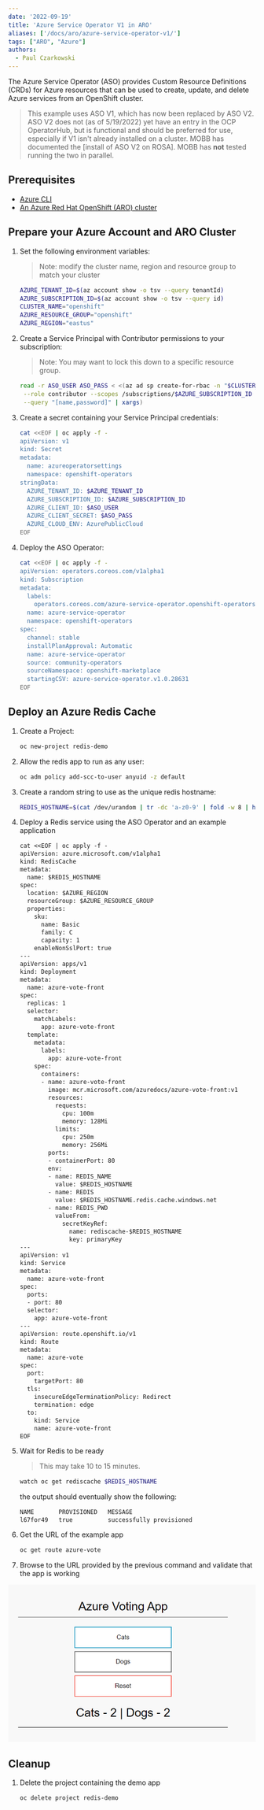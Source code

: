 ```yaml
---
date: '2022-09-19'
title: 'Azure Service Operator V1 in ARO'
aliases: ['/docs/aro/azure-service-operator-v1/']
tags: ["ARO", "Azure"]
authors:
  - Paul Czarkowski
---
```


The Azure Service Operator (ASO) provides Custom Resource Definitions (CRDs) for Azure resources that can be used to create, update, and delete Azure services from an OpenShift cluster.

> This example uses ASO V1, which has now been replaced by ASO V2. ASO V2 does not (as of 5/19/2022) yet have an entry in the OCP OperatorHub, but is functional and should be preferred for use, especially if V1 isn't already installed on a cluster. MOBB has documented the [install of ASO V2 on ROSA]. MOBB has **not** tested running the two in parallel.

## Prerequisites

* [Azure CLI](https://docs.microsoft.com/en-us/cli/azure/install-azure-cli?view=azure-cli-latest)
* [An Azure Red Hat OpenShift (ARO) cluster](/quickstart-aro)

## Prepare your Azure Account and ARO Cluster

1. Set the following environment variables:

   > Note: modify the cluster name, region and resource group to match your cluster

   ```bash
   AZURE_TENANT_ID=$(az account show -o tsv --query tenantId)
   AZURE_SUBSCRIPTION_ID=$(az account show -o tsv --query id)
   CLUSTER_NAME="openshift"
   AZURE_RESOURCE_GROUP="openshift"
   AZURE_REGION="eastus"
   ```

1. Create a Service Principal with Contributor permissions to your subscription:

   > Note: You may want to lock this down to a specific resource group.

   ```bash
   read -r ASO_USER ASO_PASS < <(az ad sp create-for-rbac -n "$CLUSTER_NAME-ASO" \
    --role contributor --scopes /subscriptions/$AZURE_SUBSCRIPTION_ID -o tsv \
    --query "[name,password]" | xargs)
   ```

1. Create a secret containing your Service Principal credentials:

   ```bash
   cat <<EOF | oc apply -f -
   apiVersion: v1
   kind: Secret
   metadata:
     name: azureoperatorsettings
     namespace: openshift-operators
   stringData:
     AZURE_TENANT_ID: $AZURE_TENANT_ID
     AZURE_SUBSCRIPTION_ID: $AZURE_SUBSCRIPTION_ID
     AZURE_CLIENT_ID: $ASO_USER
     AZURE_CLIENT_SECRET: $ASO_PASS
     AZURE_CLOUD_ENV: AzurePublicCloud
   EOF
   ```

1. Deploy the ASO Operator:

   ```bash
   cat <<EOF | oc apply -f -
   apiVersion: operators.coreos.com/v1alpha1
   kind: Subscription
   metadata:
     labels:
       operators.coreos.com/azure-service-operator.openshift-operators: ""
     name: azure-service-operator
     namespace: openshift-operators
   spec:
     channel: stable
     installPlanApproval: Automatic
     name: azure-service-operator
     source: community-operators
     sourceNamespace: openshift-marketplace
     startingCSV: azure-service-operator.v1.0.28631
   EOF
   ```

## Deploy an Azure Redis Cache

1. Create a Project:

   ```bash
   oc new-project redis-demo
   ```

1. Allow the redis app to run as any user:

   ```bash
   oc adm policy add-scc-to-user anyuid -z default
   ```

1. Create a random string to use as the unique redis hostname:

   ```bash
   REDIS_HOSTNAME=$(cat /dev/urandom | tr -dc 'a-z0-9' | fold -w 8 | head -n 1)
   ```

1. Deploy a Redis service using the ASO Operator and an example application

   ```
   cat <<EOF | oc apply -f -
   apiVersion: azure.microsoft.com/v1alpha1
   kind: RedisCache
   metadata:
     name: $REDIS_HOSTNAME
   spec:
     location: $AZURE_REGION
     resourceGroup: $AZURE_RESOURCE_GROUP
     properties:
       sku:
         name: Basic
         family: C
         capacity: 1
       enableNonSslPort: true
   ---
   apiVersion: apps/v1
   kind: Deployment
   metadata:
     name: azure-vote-front
   spec:
     replicas: 1
     selector:
       matchLabels:
         app: azure-vote-front
     template:
       metadata:
         labels:
           app: azure-vote-front
       spec:
         containers:
         - name: azure-vote-front
           image: mcr.microsoft.com/azuredocs/azure-vote-front:v1
           resources:
             requests:
               cpu: 100m
               memory: 128Mi
             limits:
               cpu: 250m
               memory: 256Mi
           ports:
           - containerPort: 80
           env:
           - name: REDIS_NAME
             value: $REDIS_HOSTNAME
           - name: REDIS
             value: $REDIS_HOSTNAME.redis.cache.windows.net
           - name: REDIS_PWD
             valueFrom:
               secretKeyRef:
                 name: rediscache-$REDIS_HOSTNAME
                 key: primaryKey
   ---
   apiVersion: v1
   kind: Service
   metadata:
     name: azure-vote-front
   spec:
     ports:
     - port: 80
     selector:
       app: azure-vote-front
   ---
   apiVersion: route.openshift.io/v1
   kind: Route
   metadata:
     name: azure-vote
   spec:
     port:
       targetPort: 80
     tls:
       insecureEdgeTerminationPolicy: Redirect
       termination: edge
     to:
       kind: Service
       name: azure-vote-front
   EOF
   ```

1. Wait for Redis to be ready

    > This may take 10 to 15 minutes.

   ```bash
   watch oc get rediscache $REDIS_HOSTNAME
   ```

    the output should eventually show the following:

   ```
   NAME       PROVISIONED   MESSAGE
   l67for49   true          successfully provisioned
   ```

1. Get the URL of the example app

   ```bash
   oc get route azure-vote
   ```

1. Browse to the URL provided by the previous command and validate that the app is working

![screenshot of voting app](./vote.png)

## Cleanup

1. Delete the project containing the demo app

   ```bash
   oc delete project redis-demo
   ```
